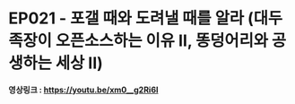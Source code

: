 # EP021 - 포갤 때와 도려낼 때를 알라 (대두족장이 오픈소스하는 이유 II, 똥덩어리와 공생하는 세상 II)

**영상링크 : https://youtu.be/xm0__g2Ri6I**